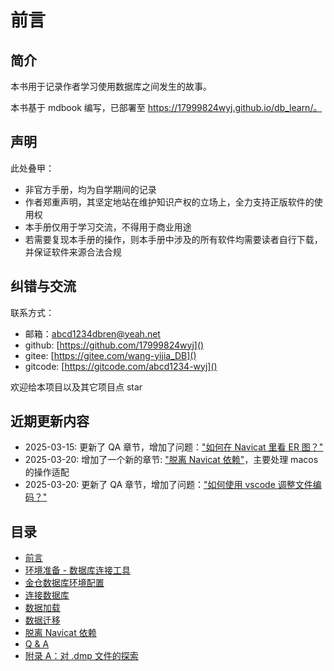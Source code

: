 # 前言

## 简介

本书用于记录作者学习使用数据库之间发生的故事。

本书基于 mdbook 编写，已部署至 https://17999824wyj.github.io/db_learn/。

## 声明

此处叠甲：

- 非官方手册，均为自学期间的记录
- 作者郑重声明，其坚定地站在维护知识产权的立场上，全力支持正版软件的使用权
- 本手册仅用于学习交流，不得用于商业用途
- 若需要复现本手册的操作，则本手册中涉及的所有软件均需要读者自行下载，并保证软件来源合法合规

## 纠错与交流

联系方式：

- 邮箱：[abcd1234dbren@yeah.net](mailto:abcd1234dbren@yeah.net)
- github: [https://github.com/17999824wyj]()
- gitee: [https://gitee.com/wang-yijia_DB]()
- gitcode: [https://gitcode.com/abcd1234-wyj]()

欢迎给本项目以及其它项目点 star

## 近期更新内容

- 2025-03-15: 更新了 QA 章节，增加了问题：["如何在 Navicat 里看 ER 图？"](./qa.md#如何在-navicat-里看-er-图)
- 2025-03-20: 增加了一个新的章节: ["脱离 Navicat 依赖"](./navicat-free.md)，主要处理 macos 的操作适配
- 2025-03-20: 更新了 QA 章节，增加了问题：["如何使用 vscode 调整文件编码？"](./qa.md#如何使用-vscode-调整文件编码)

## 目录

- [前言](./foreword.md)
- [环境准备 - 数据库连接工具](./connector.md)
- [金仓数据库环境配置](./kb-deploy.md)
- [连接数据库](./connect-db.md)
- [数据加载](./data-load.md)
- [数据迁移](./data-migration.md)
- [脱离 Navicat 依赖](./navicat-free.md)
- [Q & A](./qa.md)
- [附录 A：对 .dmp 文件的探索](./appendix-a.md)
